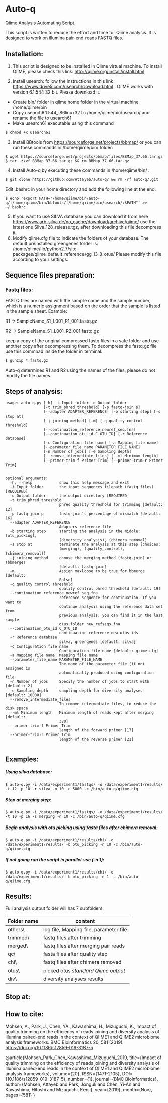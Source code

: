 # Auto-q
Qiime Analysis Automating Script.

This script is written to reduce the effort and time for Qiime analysis.
It is designed to work on illumina pair-end reads FASTQ files.

## Installation:
1. This script is designed to be installed in Qiime virtual machine. To install QIIME, please check this link: <http://qiime.org/install/install.html>

2. Install usearch: follow the instructions in this link  <https://www.drive5.com/usearch/download.html> . QIIME works with version 6.1.544 32 bit. Please download it. 

* Create bin/ folder in qiime home folder in the virtual machine /home/qiime/bin
* Copy usearch6.1.544_i86linux32 to /home/qiime/bin/usearch/ and rename the file to usearch61
* Make usearch61 executable using this command
```
$ chmod +x usearch61
``` 

3. Install BBtools from <https://sourceforge.net/projects/bbmap/> or you can run these commands in /home/qiime/bin/ folder: 

```buildoutcfg
$ wget https://sourceforge.net/projects/bbmap/files/BBMap_37.66.tar.gz
$ tar -zxvf BBMap_37.66.tar.gz && rm BBMap_37.66.tar.gz

```

4. Install Auto-q by executing these commands in /home/qiime/bin/ :
```buildoutcfg
$ git clone https://github.com/Attayeb/auto-q/ && rm -rf auto-q/.git 
```
Edit .bashrc in your home directory and add the following line at the end:
```buildoutcfg
$ echo 'export PATH="/home/qiime/bin/auto-q/:/home/qiime/bin/bbtools/:/home/qiime/bin/usearch/:$PATH"' >> ~/.bashrc
```

5. If you want to use SILVA database you can download it from here <https://www.arb-silva.de/no_cache/download/archive/qiime/> use the latest one Silva_128_release.tgz, after downloading this file decompress it.
6. Modify qiime.cfg file to indicate the folders of your database. The default preinstalled greengenes folder is: /home/qiime/lib/python2.7/site-packages/qiime_default_reference/gg_13_8_otus/
 Please modify this file according to your settings.

## Sequence files preparation:
### Fastq files: 
FASTQ files are named with the sample name and the sample number, which is a numeric assignment based on the order that the sample is listed in the sample sheet. Example:
                     
R1 &rarr;  SampleName_S1_L001_R1_001.fastq.gz 

R2 &rarr;  SampleName_S1_L001_R2_001.fastq.gz

keep a copy of the original compressed fastq files in a safe folder and use another copy after 
decompressing them. To decompress the fastq.gz file use this commnad inside the folder in terminal:
```
$ gunzip *.fastq.gz
``` 
Auto-q determines R1 and R2 using the names of the files, please do not modify the file names.

## Steps of analysis:


```
usage: auto-q.py [-h] -i Input folder -o Output folder
                 [-t trim_phred_threshold] [-p fastq-join p]
                 [--adapter ADAPTER_REFERENCE] [-b starting step] [-s stop at]
                 [-j joining method] [-m] [-q quality control threshold]
                 [--continuation_reference newref_seq.fna]
                 [--continuation_otu_id C_OTU_ID] [-r Reference database]
                 [-c Configuration file name] [-a Mapping file name]
                 [--parameter_file_name PARAMETER_FILE_NAME]
                 [-n Number of jobs] [-e Sampling depth]
                 [--remove_intermediate_files] [--ml Minimum length]
                 [--primer-trim-f Primer Trim] [--primer-trim-r Primer Trim]


```


```
optional arguments:
  -h, --help            show this help message and exit
  -i Input folder       the input sequences filepath (fastq files) [REQUIRED]
  -o Output folder      the output directory [REQUIRED]
  -t trim_phred_threshold
                        phred quality threshold for trimming [default: 12]
  -p fastq-join p       fastq-join's percentage of mismatch [default: 16]
  --adapter ADAPTER_REFERENCE
                        Adapters reference file
  -b starting step      starting the analysis in the middle: (otu_picking),
                        (diversity_analysis), (chimera_removal)
  -s stop at            terminate the analysis at this step [choices:
                        (merging), (quality_control), (chimera_removal))
  -j joining method     choose the merging method (fastq-join) or (bbmerge)
                        [default: fastq-join]
  -m                    Assign maxloose to be true for bbmerge [default:
                        False]
  -q quality control threshold
                        quality control phred threshold [default: 19]
  --continuation_reference newref_seq.fna
                        reference sequence for continuation. If you want to
                        continue analysis using the reference data set from
                        previous analysis. you can find it in the last sample
                        otus folder new_refseqs.fna
  --continuation_otu_id C_OTU_ID
                        continuation reference new otus ids
  -r Reference database
                        silva, greengenes [default: silva]
  -c Configuration file name
                        Configuration file name [default: qiime.cfg]
  -a Mapping file name  Mapping file name
  --parameter_file_name PARAMETER_FILE_NAME
                        The name of the parameter file [if not assigned is
                        automatically produced using configuration file
  -n Number of jobs     Specify the number of jobs to start with [default: 2]
  -e Sampling depth     sampling depth for diversity analyses [default: 10000]
  --remove_intermediate_files
                        To remove intermediate files, to reduce the disk space
  --ml Minimum length   Minimum length of reads kept after merging [default:
                        380]
  --primer-trim-f Primer Trim
                        length of the forward primer [17]
  --primer-trim-r Primer Trim
                        length of the reverse primer [21]


```

## Examples:


##### Using silva database:
```
$ auto-q.py -i /data/experiment1/fastqs/ -o /data/experiment1/results/ -t 12 -p 10 -r silva -n 10 -e 5000 -c /bin/auto-q/qiime.cfg 
```

##### Stop at merging step:
```buildoutcfg
$ auto-q.py -i /data/experiment1/fastqs/ -o /data/experiment1/results/ -t 10 -p 16 -s merging -n 10 -c /bin/auto-q/qiime.cfg
```

##### Begin analysis with otu picking using fasta files after chimera removal:
```buildoutcfg
$ auto-q.py -i /data/experiment1/results/chi/ -o /data/experiment1/results/ -b otu_picking -n 10 -c /bin/auto-q/qiime.cfg
```

##### If not going run the script in parallel use (-n 1):

```buildoutcfg
$ auto-q.py -i /data/experiment1/results/chi/ -o /data/experiment1/results/ -b otu_picking -n 1 -c /bin/auto-q/qiime.cfg
```

## Results:
Full analysis output folder will has 7 subfolders:

| Folder name | content                                   |
|-------------|-------------------------------------------|
| others\     | log file, Mapping file, parameter file    |
| trimmed\    | fastq files after trimming                |
| merged\     | fastq files after merging pair reads      |
| qc\         | fasta files after quality step            | 
| chi\        | fastq files after chimera removed         | 
| otus\       | picked otus *standard Qiime output*       |
| div\        | diversity analyses results                |

## Stop at:



## How to cite:
Mohsen, A., Park, J., Chen, YA., Kawashima, H., Mizuguchi, K., Impact of quality trimming on the efficiency of reads joining and diversity analysis of Illumina paired-end reads in the context of QIIME1 and QIIME2 microbiome analysis frameworks. BMC Bioinformatics 20, 581 (2019). https://doi.org/10.1186/s12859-019-3187-5

 @article{Mohsen_Park_Chen_Kawashima_Mizuguchi_2019, 
          title={Impact of quality trimming on the efficiency of reads joining and diversity analysis of Illumina paired-end reads in the context of QIIME1 and QIIME2 microbiome analysis frameworks}, 
          volume={20}, 
          ISSN={1471-2105}, 
          DOI={10.1186/s12859-019-3187-5}, 
          number={1}, 
          journal={BMC Bioinformatics}, 
          author={Mohsen, Attayeb and Park, Jonguk and Chen, Yi-An and Kawashima, Hitoshi and Mizuguchi, Kenji}, 
          year={2019}, 
          month={Nov}, 
          pages={581} 
          }


